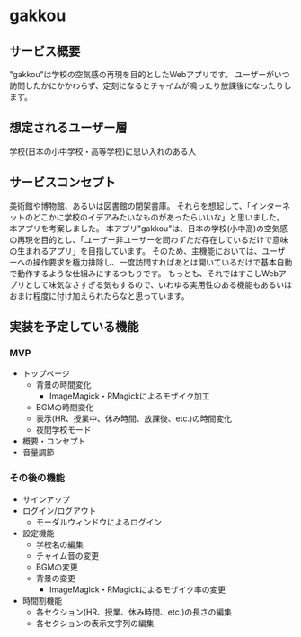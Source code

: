 # gakkou

## サービス概要
"gakkou"は学校の空気感の再現を目的としたWebアプリです。
ユーザーがいつ訪問したかにかかわらず、定刻になるとチャイムが鳴ったり放課後になったりします。

## 想定されるユーザー層
学校(日本の小中学校・高等学校)に思い入れのある人

## サービスコンセプト
美術館や博物館、あるいは図書館の閉架書庫。
それらを想起して、「インターネットのどこかに学校のイデアみたいなものがあったらいいな」と思いました。
本アプリを考案しました。
本アプリ"gakkou"は、日本の学校(小中高)の空気感の再現を目的とし、「ユーザー非ユーザーを問わずただ存在しているだけで意味の生まれるアプリ」を目指しています。
そのため、主機能においては、ユーザーへの操作要求を極力排除し、一度訪問すればあとは開いているだけで基本自動で動作するような仕組みにするつもりです。
もっとも、それではすこしWebアプリとして味気なさすぎる気もするので、いわゆる実用性のある機能もあるいはおまけ程度に付け加えられたらなと思っています。

## 実装を予定している機能
### MVP
* トップページ
  * 背景の時間変化
    * ImageMagick・RMagickによるモザイク加工
  * BGMの時間変化
  * 表示(HR、授業中、休み時間、放課後、etc.)の時間変化
  * 夜間学校モード
* 概要・コンセプト
* 音量調節

### その後の機能
* サインアップ
* ログイン/ログアウト
  * モーダルウィンドウによるログイン
* 設定機能
  * 学校名の編集
  * チャイム音の変更
  * BGMの変更
  * 背景の変更
    * ImageMagick・RMagickによるモザイク率の変更
* 時間割機能
  * 各セクション(HR、授業、休み時間、etc.)の長さの編集
  * 各セクションの表示文字列の編集
